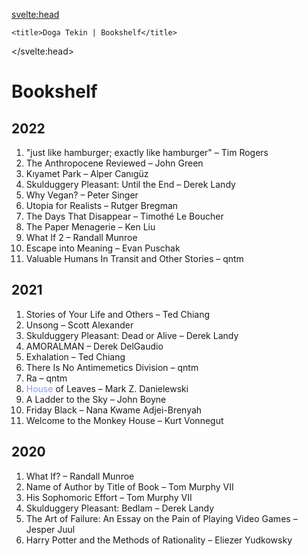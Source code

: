 <svelte:head>

    <title>Doga Tekin | Bookshelf</title>

</svelte:head>

# Bookshelf

## 2022

1. "just like hamburger; exactly like hamburger" – Tim Rogers
2. The Anthropocene Reviewed – John Green
3. Kıyamet Park – Alper Canıgüz
4. Skulduggery Pleasant: Until the End – Derek Landy
5. Why Vegan? – Peter Singer
6. Utopia for Realists – Rutger Bregman
7. The Days That Disappear – Timothé Le Boucher
8. The Paper Menagerie – Ken Liu
9. What If 2 – Randall Munroe
10. Escape into Meaning – Evan Puschak
11. Valuable Humans In Transit and Other Stories – qntm

## 2021

1. Stories of Your Life and Others – Ted Chiang
2. Unsong – Scott Alexander
3. Skulduggery Pleasant: Dead or Alive – Derek Landy
4. AMORALMAN – Derek DelGaudio
5. Exhalation – Ted Chiang
6. There Is No Antimemetics Division – qntm
7. Ra – qntm
8. <span style="color: rgb(125, 157, 247);">House</span> of Leaves – Mark Z. Danielewski
9. A Ladder to the Sky – John Boyne
10. Friday Black – Nana Kwame Adjei-Brenyah
11. Welcome to the Monkey House – Kurt Vonnegut

## 2020

1. What If? – Randall Munroe
2. Name of Author by Title of Book – Tom Murphy VII
3. His Sophomoric Effort – Tom Murphy VII
4. Skulduggery Pleasant: Bedlam – Derek Landy
5. The Art of Failure: An Essay on the Pain of Playing Video Games – Jesper Juul
6. Harry Potter and the Methods of Rationality – Eliezer Yudkowsky
